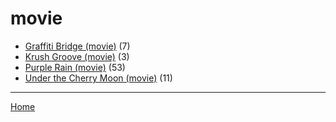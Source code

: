 # movie

  * [Graffiti Bridge (movie)](./movie/graffiti-bridge/) (7)
  * [Krush Groove (movie)](./movie/krush-groove/) (3)
  * [Purple Rain (movie)](./movie/purple-rain/) (53)
  * [Under the Cherry Moon (movie)](./movie/under-the-cherry-moon/) (11)

----

[Home](../)
